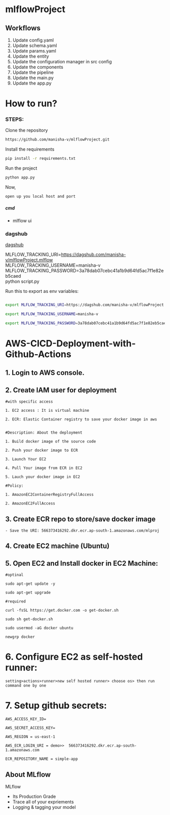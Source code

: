 # mlflowProject

## Workflows

1. Update config.yaml
2. Update schema.yaml
3. Update params.yaml
4. Update the entity
5. Update the configuration manager in src config
6. Update the components
7. Update the pipeline 
8. Update the main.py
9. Update the app.py


# How to run?
### STEPS:

Clone the repository

```bash
https://github.com/manisha-v/mlflowProject.git
```

Install the requirements
```bash
pip install -r requirements.txt
```

Run the project
```bash
python app.py
```

Now,
```bash
open up you local host and port
```



##### cmd
- mlflow ui

### dagshub
[dagshub](https://dagshub.com/)

MLFLOW_TRACKING_URI=https://dagshub.com/manisha-v/mlflowProject.mlflow \
MLFLOW_TRACKING_USERNAME=manisha-v \
MLFLOW_TRACKING_PASSWORD=3a78dab07cebc41a1b9d64fd5ac7f1e82eb5caed  \
python script.py

Run this to export as env variables:

```bash

export MLFLOW_TRACKING_URI=https://dagshub.com/manisha-v/mlflowProject.mlflow

export MLFLOW_TRACKING_USERNAME=manisha-v

export MLFLOW_TRACKING_PASSWORD=3a78dab07cebc41a1b9d64fd5ac7f1e82eb5caed

```



# AWS-CICD-Deployment-with-Github-Actions

## 1. Login to AWS console.

## 2. Create IAM user for deployment

	#with specific access

	1. EC2 access : It is virtual machine

	2. ECR: Elastic Container registry to save your docker image in aws


	#Description: About the deployment

	1. Build docker image of the source code

	2. Push your docker image to ECR

	3. Launch Your EC2 

	4. Pull Your image from ECR in EC2

	5. Lauch your docker image in EC2

	#Policy:

	1. AmazonEC2ContainerRegistryFullAccess

	2. AmazonEC2FullAccess

	
## 3. Create ECR repo to store/save docker image
    - Save the URI: 566373416292.dkr.ecr.ap-south-1.amazonaws.com/mlproj

	
## 4. Create EC2 machine (Ubuntu) 

## 5. Open EC2 and Install docker in EC2 Machine:
	
	
	#optinal

	sudo apt-get update -y

	sudo apt-get upgrade
	
	#required

	curl -fsSL https://get.docker.com -o get-docker.sh

	sudo sh get-docker.sh

	sudo usermod -aG docker ubuntu

	newgrp docker
	
# 6. Configure EC2 as self-hosted runner:
    setting>actions>runner>new self hosted runner> choose os> then run command one by one


# 7. Setup github secrets:

    AWS_ACCESS_KEY_ID=

    AWS_SECRET_ACCESS_KEY=

    AWS_REGION = us-east-1

    AWS_ECR_LOGIN_URI = demo>>  566373416292.dkr.ecr.ap-south-1.amazonaws.com

    ECR_REPOSITORY_NAME = simple-app




## About MLflow 
MLflow

 - Its Production Grade
 - Trace all of your expriements
 - Logging & tagging your model

